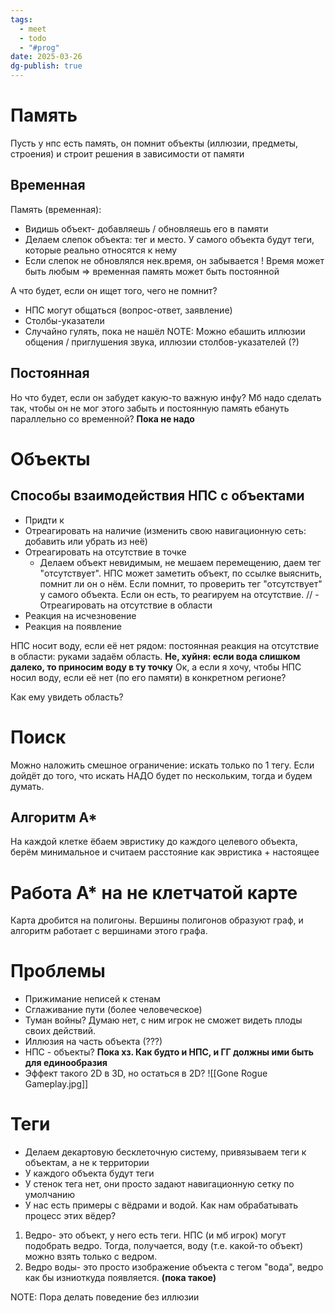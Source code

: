 ```yaml
---
tags:
  - meet
  - todo
  - "#prog"
date: 2025-03-26
dg-publish: true
---
```

# Память
Пусть у нпс есть память, он помнит объекты (иллюзии, предметы, строения) и строит решения в зависимости от памяти
## Временная
Память (временная):
- Видишь объект- добавляешь / обновляешь его в памяти
- Делаем слепок объекта: тег и место. У самого объекта будут теги, которые реально относятся к нему 
- Если слепок не обновлялся нек.время, он забывается
! Время может быть любым => временная память может быть постоянной

А что будет, если он ищет того, чего не помнит?
- НПС могут общаться (вопрос-ответ, заявление)
- Столбы-указатели
- Случайно гулять, пока не нашёл
NOTE: Можно ебашить иллюзии общения / приглушения звука, иллюзии столбов-указателей (?)
## Постоянная
Но что будет, если он забудет какую-то важную инфу? Мб надо сделать так, чтобы он не мог этого забыть и постоянную память ебануть параллельно со временной? **Пока не надо**
# Объекты
## Способы взаимодействия НПС с объектами
- Придти к  
- Отреагировать на наличие (изменить свою навигационную сеть: добавить или убрать из неё)  
- Отреагировать на отсутствие в точке
	- Делаем объект невидимым, не мешаем перемещению, даем тег "отсутствует". НПС может заметить объект, по ссылке выяснить, помнит ли он о нём. Если помнит, то проверить тег "отсутствует" у самого объекта. Если он есть, то реагируем на отсутствие.
// - Отреагировать на отсутствие в области
- Реакция на исчезновение
- Реакция на появление

НПС носит воду, если её нет рядом: постоянная реакция на отсутствие в области: руками задаём область. **Не, хуйня: если вода слишком далеко, то приносим воду в ту точку**
Ок, а если я хочу, чтобы НПС носил воду, если её нет (по его памяти) в конкретном регионе?

Как ему увидеть область?
# Поиск
Можно наложить смешное ограничение: искать только по 1 тегу. Если дойдёт до того, что искать НАДО будет по нескольким, тогда и будем думать.
## Алгоритм А*
На каждой клетке ёбаем эвристику до каждого целевого объекта, берём минимальное и считаем расстояние как эвристика + настоящее
# Работа А* на не клетчатой карте
Карта дробится на полигоны. Вершины полигонов образуют граф, и алгоритм работает с вершинами этого графа. 
# Проблемы
- Прижимание неписей к стенам
- Сглаживание пути (более человеческое)
- Туман войны? Думаю нет, с ним игрок не сможет видеть плоды своих действий.
- Иллюзия на часть объекта (???)
- НПС - объекты? **Пока хз. Как будто и НПС, и ГГ должны ими быть для единообразия** 
- Эффект такого 2D в 3D, но остаться в 2D?
![[Gone Rogue Gameplay.jpg]] 
# Теги 
- Делаем декартовую бесклеточную систему, привязываем теги к объектам, а не к территории
- У каждого объекта будут теги
- У стенок тега нет, они просто задают навигационную сетку по умолчанию
- У нас есть примеры с вёдрами и водой. Как нам обрабатывать процесс этих вёдер? 
1) Ведро- это объект, у него есть теги. НПС (и мб игрок) могут подобрать ведро. Тогда, получается, воду (т.е. какой-то объект) можно взять только с ведром.
2) Ведро воды- это просто изображение объекта с тегом "вода", ведро как бы изниоткуда появляется. **(пока такое)**

NOTE: Пора делать поведение без иллюзии
